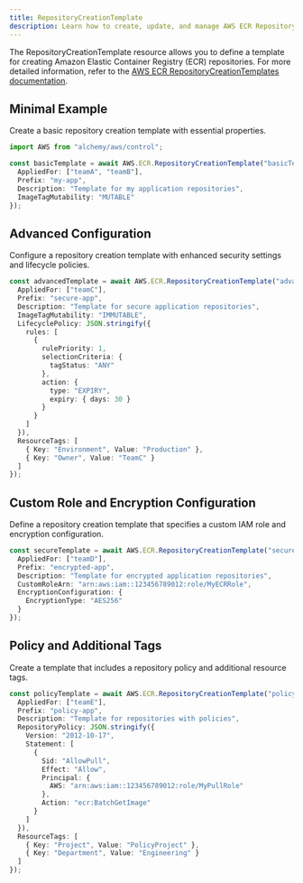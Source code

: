 ```yaml
---
title: RepositoryCreationTemplate
description: Learn how to create, update, and manage AWS ECR RepositoryCreationTemplates using Alchemy Cloud Control.
---
```


The RepositoryCreationTemplate resource allows you to define a template for creating Amazon Elastic Container Registry (ECR) repositories. For more detailed information, refer to the [AWS ECR RepositoryCreationTemplates documentation](https://docs.aws.amazon.com/ecr/latest/userguide/).

## Minimal Example

Create a basic repository creation template with essential properties.

```ts
import AWS from "alchemy/aws/control";

const basicTemplate = await AWS.ECR.RepositoryCreationTemplate("basicTemplate", {
  AppliedFor: ["teamA", "teamB"],
  Prefix: "my-app",
  Description: "Template for my application repositories",
  ImageTagMutability: "MUTABLE"
});
```

## Advanced Configuration

Configure a repository creation template with enhanced security settings and lifecycle policies.

```ts
const advancedTemplate = await AWS.ECR.RepositoryCreationTemplate("advancedTemplate", {
  AppliedFor: ["teamC"],
  Prefix: "secure-app",
  Description: "Template for secure application repositories",
  ImageTagMutability: "IMMUTABLE",
  LifecyclePolicy: JSON.stringify({
    rules: [
      {
        rulePriority: 1,
        selectionCriteria: {
          tagStatus: "ANY"
        },
        action: {
          type: "EXPIRY",
          expiry: { days: 30 }
        }
      }
    ]
  }),
  ResourceTags: [
    { Key: "Environment", Value: "Production" },
    { Key: "Owner", Value: "TeamC" }
  ]
});
```

## Custom Role and Encryption Configuration

Define a repository creation template that specifies a custom IAM role and encryption configuration.

```ts
const secureTemplate = await AWS.ECR.RepositoryCreationTemplate("secureTemplate", {
  AppliedFor: ["teamD"],
  Prefix: "encrypted-app",
  Description: "Template for encrypted application repositories",
  CustomRoleArn: "arn:aws:iam::123456789012:role/MyECRRole",
  EncryptionConfiguration: {
    EncryptionType: "AES256"
  }
});
```

## Policy and Additional Tags

Create a template that includes a repository policy and additional resource tags.

```ts
const policyTemplate = await AWS.ECR.RepositoryCreationTemplate("policyTemplate", {
  AppliedFor: ["teamE"],
  Prefix: "policy-app",
  Description: "Template for repositories with policies",
  RepositoryPolicy: JSON.stringify({
    Version: "2012-10-17",
    Statement: [
      {
        Sid: "AllowPull",
        Effect: "Allow",
        Principal: {
          AWS: "arn:aws:iam::123456789012:role/MyPullRole"
        },
        Action: "ecr:BatchGetImage"
      }
    ]
  }),
  ResourceTags: [
    { Key: "Project", Value: "PolicyProject" },
    { Key: "Department", Value: "Engineering" }
  ]
});
```